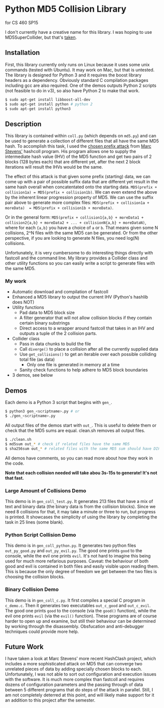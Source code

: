# Python MD5 Collision Library
for CS 460 SP15

I don't currently have a creative name for this library. I was hoping to use MD5SuperCollider, but that's [taken](https://github.com/culmor30/MD5-SuperCollider).

## Installation
First, this library currently only runs on Linux because it uses some unix commands (tested with Ubuntu). It may work on Mac, but that is untested. The library is designed for Python 3 and it requires the boost library headers as a dependency. Obviously standard C compilation packages including gcc are also required. One of the demos outputs Python 2 scripts (not feasible to do in v3), so also have Python 2 to make that work.

```sh
$ sudo apt-get install libboost-all-dev
$ sudo apt-get install python # python 2
$ sudo apt-get install python3
```

## Description
This library is contained within `coll.py` (which depends on `md5.py`) and can be used to generate a collection of different files that all have the same MD5 hash. To accomplish this task, I used the [chosen prefix attack](https://en.wikipedia.org/wiki/Collision_attack#Chosen-prefix_collision_attack) from [Marc Stevens'](https://marc-stevens.nl/p/hashclash/) hashcoll program. His program allows one to supply the intermediate hash value (IHV) of the MD5 function and get two pairs of 2 blocks (128 bytes each) that are different yet, after the next 2 block iterations will result the IHVs would be the same.

The effect of this attack is that given some prefix (starting) data, we can come up with a pair of possible suffix data that are different yet result in the same hash overall when concatentated onto the starting data. `MD5(prefix + collision1a) = MD5(prefix + collision1b)`. We can even extend the above by the inherent linear progression property of MD5. We can use the suffix pair above to generate more complex files: `MD5(prefix + collision1a + moreData)  = MD5(prefix + collision1b + moreData)`. 

Or in the general form: `MD5(prefix + collision1{a,b} + moreData1 + collision2{a,b} + moreData2 + ... + collisionN{a,b} + moreDataN)`, where for each `{a,b}` you have a choice of `a` or `b`. That means given some N collisions, 2^N files with the same MD5 can be generated. Or from the other perspective, if you are looking to generate N files, you need log(N) collisions.

Unfortunately, it is very cumbersome to do interesting things directly with fastcoll and the command line. My library provides a Collider class and other utility functions so you can easily write a script to generate files with the same MD5. 

### My work
- Automatic download and compilation of fastcoll
- Enhanced a MD5 library to output the current IHV (Python's hashlib does NOT)
- Utility functions
    - Pad data to MD5 block size
    - A filter generator that will not allow collision blocks if they contain certain binary substrings
    - Direct access to a wrapper around fastcoll that takes in an IHV and outputs a tuple of the 2 collision parts.
- Collider class
    - Pass in data chunks to build the file
    - Call `diverge()` to place a collision after all the currently supplied data
    - Use `get_collisions()` to get an iterable over each possible colliding total file (as data)
        - Only one file is generated in memory at a time
    - Sanity check functions to help adhere to MD5 block boundaries
- 3 demos, see below

## Demos
Each demo is a Python 3 script that begins with `gen_`.
```sh
$ python3 gen_<scriptname>.py # or
$ ./gen_<scriptname>.py
```

All output files of the demos start with `out_`. This is useful to delete them or check that the MD5 sums are equal. clean.sh removes all output files.
```sh
$ ./clean.sh
$ md5sum out_* # check if related files have the same MD5
$ sha256sum out_* # related files with the same MD5 sum should have DIFFERENT SHA256
```
All demos have comments, so you can read more about how they work in the code. 

**Note that each collision needed will take abou 3s-15s to generate! It's not that fast.**

### Large Amount of Collisions Demo
This demo is in `gen_coll_test.py`. It generates 213 files that have a mix of text and binary data (the binary data is from the collision blocks). Since we need 8 collisions for that, it may take a minute or three to run, but progress is printed. It showcases the simplicity of using the library by completing the task in 25 lines (some blank).

### Python Script Collision Demo
This demo is in `gen_coll_python.py`. It generates two python files `out_py_good.py` and `out_py_evil.py`. The good one prints `good` to the console, while the evil one prints `evil`. It's not hard to imagine this being used for much more nefarious purposes. Caveat: the behaviour of both good and evil is contained in both files and easily visible upon reading them. This is because the only degree of freedom we get between the two files is choosing the collision blocks.

### Binary Collision Demo
This demo is in `gen_coll_c.py`. It first compiles a special C program in `c_demo.c`. Then it generates two executables `out_c_good` and `out_c_evil`. The good one prints `good` to the console (via the `good()` function), while the evil one prints `evil` (via the `evil()` function). These programs are of course harder to open up and examine, but still their behaviour can be determined by working through the disassembly. Obsfucation and anti-debugger techniques could provide more help.

## Future Work
I have taken a look at Marc Stevens' more recent HashClash project, which includes a more sophisticated attack on MD5 that can converge two unrelated pieces of data by adding specially chosen blocks to each. Unfortunately, I was not able to sort out configuration and execution issues with the software. It is much more complex than fastcoll and requires dozens of configuration parameters and the passing through of data between 5 different programs that do steps of the attack in parallel. Still, I am not completely deterred at this point, and will likely make support for it an addition to this project after the semester.
